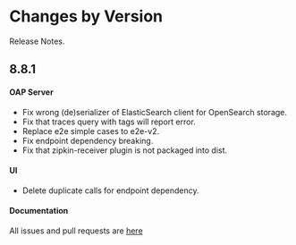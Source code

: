 Changes by Version
==================
Release Notes.

8.8.1
------------------

#### OAP Server
* Fix wrong (de)serializer of ElasticSearch client for OpenSearch storage.
* Fix that traces query with tags will report error.
* Replace e2e simple cases to e2e-v2.
* Fix endpoint dependency breaking.
* Fix that zipkin-receiver plugin is not packaged into dist.

#### UI
* Delete duplicate calls for endpoint dependency. 

#### Documentation


All issues and pull requests are [here](https://github.com/apache/skywalking/milestone/104?closed=1)

